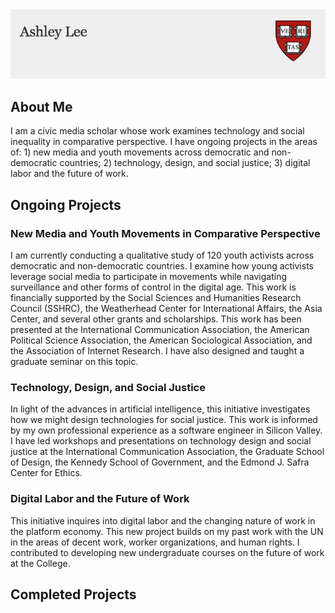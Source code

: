 <html>
    <img src="logo2.png"/>

<body>
  <h2>About Me</h2>
  <p>I am a civic media scholar whose work examines technology and social inequality in comparative perspective. I have ongoing projects in the areas of: 1) new media and youth movements across democratic and non-democratic countries; 2) technology, design, and social justice; 3) digital labor and the future of work.</p>

<h2>Ongoing Projects</h2>
<p><h3>New Media and Youth Movements in Comparative Perspective</h3>
  I am currently conducting a qualitative study of 120 youth activists across democratic and non-democratic countries. I examine how young activists leverage social media to participate in movements while navigating surveillance and other forms of control in the digital age. This work is financially supported by the Social Sciences and Humanities Research Council (SSHRC), the Weatherhead Center for International Affairs, the Asia Center, and several other grants and scholarships. This work has been presented at the International Communication Association, the American Political Science Association, the American Sociological Association, and the Association of Internet Research. I have also designed and taught a graduate seminar on this topic.
  
  <h3>Technology, Design, and Social Justice</h3>
  
  In light of the advances in artificial intelligence, this initiative investigates how we might design technologies for social justice. This work is informed by my own professional experience as a software engineer in Silicon Valley. I have led workshops and presentations on technology design and social justice at the International Communication Association, the Graduate School of Design, the Kennedy School of Government, and the Edmond J. Safra Center for Ethics. 
  
  <h3>Digital Labor and the Future of Work</h3>
  This initiative inquires into digital labor and the changing nature of work in the platform economy. This new project builds on my past work with the UN in the areas of decent work, worker organizations, and human rights. I contributed to developing new undergraduate courses on the future of work at the College.
  
  </p>
  </body>
  <h2>Completed Projects</h2>

</html>
